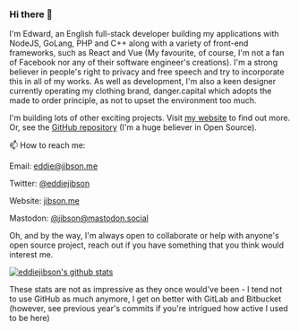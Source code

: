 ### Hi there 👋

I'm Edward, an English full-stack developer building my applications with NodeJS, GoLang, PHP and C++ along with a variety of front-end frameworks, such as React and Vue (My favourite, of course, I'm not a fan of Facebook nor any of their software engineer's creations). I'm a strong believer in people's right to privacy and free speech and try to incorporate this in all of my works. As well as development, I'm also a keen designer currently operating my clothing brand, danger.capital which adopts the made to order principle, as not to upset the environment too much.

I'm building lots of other exciting projects. Visit [my website](https://jibson.me) to find out more. Or, see the [GitHub repository](https://github.com/eddiejibson/jibson.me) (I'm a huge believer in Open Source).

📫 How to reach me:

Email: eddie@jibson.me

Twitter: [@eddiejibson](https://twitter.com/eddiejibson)

Website: [jibson.me](https://jibson.me)

Mastodon: [@jibson@mastodon.social ](https://mastodon.social/@jibson)


Oh, and by the way, I'm always open to collaborate or help with anyone's open source project, reach out if you have something that you think would interest me.

[![eddiejibson's github stats](https://github-readme-stats.vercel.app/api?username=eddiejibson&count_private=true&show_icons=true&theme=tokyonight&hide=stars)](https://github.com/eddiejibson)

These stats are not as impressive as they once would've been - I tend not to use GitHub as much anymore, I get on better with GitLab and Bitbucket (however, see previous year's commits if you're intrigued how active I used to be here)
